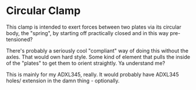 # Circular Clamp

This clamp is intended to exert forces between two plates via its circular body, the "spring", by starting off practically closed and in this way pre-tensioned?

There's probably a seriously cool "compliant" way of doing this without the axles. That would own hard style. Some kind of element that pulls the inside of the "plates" to get them to orient straightly. Ya understand me?

This is mainly for my ADXL345, really. It would probably have ADXL345 holes/ extension in the damn thing - optionally.